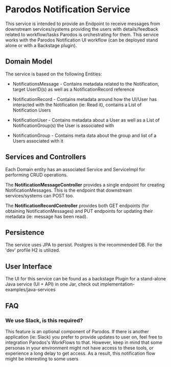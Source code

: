# Parodos Notification Service

This service is intended to provide an Endpoint to receive messages from downstream services/systems providing the users with details/feedback related to workflow/tasks Parodos is orchestrating for them. This service works with the Parodos Notification UI workflow (can be deployed stand alone or with a Backstage plugin).

## Domain Model

The service is based on the following Entities:

* NotificationsMessage - Contains metadata related to the Notification, target UserID(s) as well as a NotificationRecord reference

* NotificationRecord - Contains metadata around how the UI/User has interacted with the Notification (ie: Read it), contains  a List of Notification Users

* NotificationUser - Contains metadata about a User as well as a List of NotificationGroup(s) the User is associated with

* NotificationGroup - Contains meta data about the group and list of a Users associated with it

## Services and Controllers

Each Domain entity has an associated Service and ServiceImpl for performing CRUD operations.

The **NotificationMessageController** provides a single endpoint for creating NotificationMessages. This is the endpoint that downstream services/systems can POST too.

The **NotificationRecordController** provides both GET endpoints (for obtaining NotificationMessages) and PUT endpoints for updating their metadata (ie: message has been read).

## Persistence

The service uses JPA to persist. Postgres is the recommended DB. For the 'dev' profile H2 is utilized.

## User Interface

The UI for this service can be found as a backstage Plugin for a stand-alone Java service (UI + API) in one Jar, check out implementation-examples/java-services

## FAQ

### We use Slack, is this required?

This feature is an optional component of Parodos. If there is another application (ie: Slack) you prefer to provide updates to user on, feel free to integration Parodos's WorkFlows to that. However, keep in mind that some personas in your environment might not have access to these tools, or experience a long delay to get access. As a result, this notification flow might be interesting to some users
